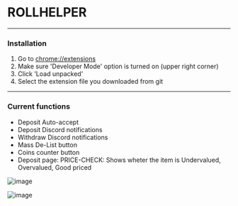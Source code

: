 
# ROLLHELPER

------------
### Installation
1.  Go to [chrome://extensions](chrome://extensions "chrome://extensions")
2.  Make sure 'Developer  Mode' option is turned on (upper right corner)
3.  Click 'Load unpacked'
4. Select the extension file you downloaded from git
------------

### Current functions
- Deposit Auto-accept
- Deposit Discord notifications
- Withdraw Discord notifications
- Mass De-List button
- Coins counter button
- Deposit page: PRICE-CHECK: Shows wheter the item is Undervalued, Overvalued, Good priced



![image](https://user-images.githubusercontent.com/43382783/226195068-8ea21e4c-dc53-4474-8c08-0f6e8a3daf97.png)

![image](https://user-images.githubusercontent.com/43382783/226195058-a11a30c3-3d9a-4bb0-8849-6383289d913f.png)


